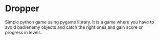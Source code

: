 # Dropper
Simple python game using pygame library. It is a game where you have to avoid bad/enemy objects and catch the right ones and gain score or progress in levels.

